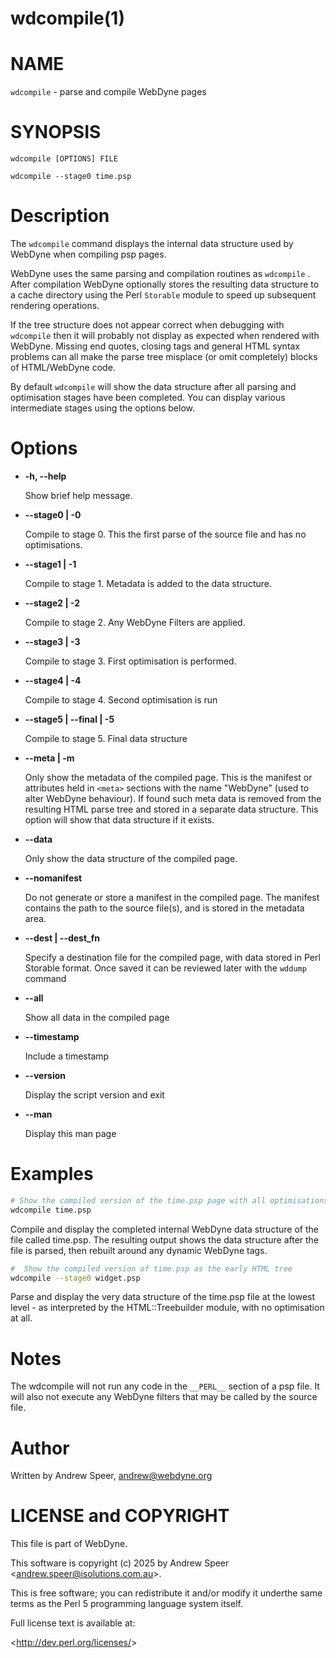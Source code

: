 # wdcompile(1) #

# NAME #

`wdcompile` - parse and compile WebDyne pages

# SYNOPSIS #

`wdcompile [OPTIONS] FILE`

`wdcompile --stage0 time.psp`

# Description #

The  `wdcompile`  command displays the internal data structure used by WebDyne when compiling psp pages.

WebDyne uses the same parsing and compilation routines as `wdcompile` . After compilation WebDyne optionally stores the resulting data structure to a cache directory using the Perl `Storable`  module to speed up subsequent rendering operations.

If the tree structure does not appear correct when debugging with `wdcompile`  then it will probably not display as expected when rendered with WebDyne. Missing end quotes, closing tags and general
 HTML syntax problems can all make the parse tree misplace \(or omit
 completely) blocks of HTML/WebDyne code.

By default  `wdcompile`  will show the data structure after all parsing and optimisation stages have been completed. You can
 display various intermediate stages using the options below.

# Options #

* **-h, --help**

    Show brief help message.

* **--stage0 | -0**

    Compile to stage 0. This the first parse of the source file and has no optimisations.

* **--stage1 | -1**

    Compile to stage 1. Metadata is added to the data structure.

* **--stage2 | -2**

    Compile to stage 2. Any WebDyne Filters are applied.

* **--stage3 | -3**

    Compile to stage 3. First optimisation is performed.

* **--stage4 | -4**

    Compile to stage 4. Second optimisation is run

* **--stage5 | --final | -5**

    Compile to stage 5. Final data structure

* **--meta | -m**

    Only show the metadata of the compiled page. This is the manifest or attributes held in  `<meta>`  sections with the name &quot;WebDyne&quot; \(used to alter WebDyne behaviour). If found such meta data is removed from the resulting
 HTML parse tree and stored in a separate data structure. This
 option will show that data structure if it exists.

* **--data**

    Only show the data structure of the compiled page.

* **--nomanifest**

    Do not generate or store a manifest in the compiled page. The manifest contains the path to the source file(s), and is
 stored in the metadata area.

* **--dest | --dest_fn**

    Specify a destination file for the compiled page, with data stored in Perl Storable format. Once saved it can be reviewed
 later with the  `wddump`  command

* **--all**

    Show all data in the compiled page

* **--timestamp**

    Include a timestamp

* **--version**

    Display the script version and exit

* **--man**

    Display this man page

# Examples #

```sh
# Show the compiled version of the time.psp page with all optimisations.
wdcompile time.psp
```

Compile and display the completed internal WebDyne data structure of the file called time.psp. The resulting output shows the data structure
 after the file is parsed, then rebuilt around any dynamic WebDyne
 tags.

```sh
#  Show the compiled version of time.psp as the early HTML tree
wdcompile --stage0 widget.psp
```

Parse and display the very data structure of the time.psp file at the lowest level \- as interpreted by the HTML::Treebuilder module, with no
 optimisation at all.

# Notes #

The wdcompile will not run any code in the  `__PERL__`  section of a psp file. It will also not execute any WebDyne filters that may be called by the source file.

# Author #

Written by Andrew Speer,  <andrew@webdyne.org>

# LICENSE and COPYRIGHT #

This file is part of WebDyne.

This software is copyright \(c) 2025 by Andrew Speer &lt;andrew.speer@isolutions.com.au&gt;.

This is free software; you can redistribute it and/or modify it underthe same terms as the Perl 5 programming language system itself.

Full license text is available at:

&lt;http://dev.perl.org/licenses/&gt;